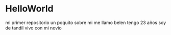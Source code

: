 # HelloWorld
mi primer repositorio 
un poquito sobre mi me llamo belen tengo 23 años 
soy de tandil vivo con mi novio 
